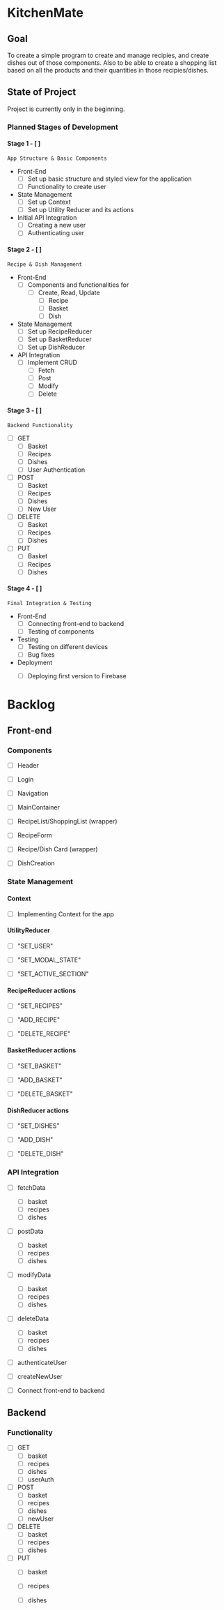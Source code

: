 # KitchenMate

## Goal
To create a simple program to create and manage recipies, and create dishes out of those components. Also to be able to create a shopping list based on all the products and their quantities in those recipies/dishes.

## State of Project

Project is currently only in the beginning.

### Planned Stages of Development

#### Stage 1 - [ ]
    App Structure & Basic Components

- Front-End
    - [ ] Set up basic structure and styled view for the application
    - [ ] Functionality to create user
- State Management
    - [ ] Set up Context 
    - [ ] Set up Utility Reducer and its actions
- Initial API Integration
    - [ ] Creating a new user
    - [ ] Authenticating user

#### Stage 2 - [ ]
    Recipe & Dish Management

- Front-End
    - [ ] Components and functionalities for
       - [ ] Create, Read, Update
            - [ ] Recipe
            - [ ] Basket
            - [ ] Dish
- State Management
    - [ ] Set up RecipeReducer
    - [ ] Set up BasketReducer
    - [ ] Set up DishReducer
- API Integration
    - [ ] Implement CRUD
        - [ ] Fetch
        - [ ] Post
        - [ ] Modify
        - [ ] Delete

#### Stage 3 - [ ]
    Backend Functionality
- [ ] GET
    - [ ] Basket
    - [ ] Recipes
    - [ ] Dishes
    - [ ] User Authentication
- [ ] POST
    - [ ] Basket
    - [ ] Recipes
    - [ ] Dishes
    - [ ] New User
- [ ] DELETE
    - [ ] Basket
    - [ ] Recipes
    - [ ] Dishes
- [ ] PUT
    - [ ] Basket
    - [ ] Recipes
    - [ ] Dishes

#### Stage 4 - [ ]
    Final Integration & Testing
- Front-End
    - [ ] Connecting front-end to backend
    - [ ] Testing of components
- Testing
    - [ ] Testing on different devices
    - [ ] Bug fixes

- Deployment
    - [ ] Deploying first version to Firebase


# Backlog
## Front-end

### Components

- [ ] Header

- [ ] Login

- [ ] Navigation

- [ ] MainContainer

- [ ] RecipeList/ShoppingList (wrapper)

- [ ] RecipeForm

- [ ] Recipe/Dish Card (wrapper)

- [ ] DishCreation

### State Management

#### Context

- [ ] Implementing Context for the app

#### UtilityReducer

- [ ] "SET_USER"

- [ ] "SET_MODAL_STATE"

- [ ] "SET_ACTIVE_SECTION"

#### RecipeReducer actions

- [ ] "SET_RECIPES"

- [ ] "ADD_RECIPE"

- [ ] "DELETE_RECIPE"

#### BasketReducer actions

- [ ] "SET_BASKET"

- [ ] "ADD_BASKET"

- [ ] "DELETE_BASKET"

#### DishReducer actions

- [ ] "SET_DISHES"

- [ ] "ADD_DISH"

- [ ] "DELETE_DISH"


### API Integration

- [ ] fetchData
    - [ ] basket
    - [ ] recipes
    - [ ] dishes
- [ ] postData
    - [ ] basket
    - [ ] recipes
    - [ ] dishes
- [ ] modifyData
    - [ ] basket
    - [ ] recipes
    - [ ] dishes
- [ ] deleteData
    - [ ] basket
    - [ ] recipes
    - [ ] dishes

- [ ] authenticateUser
- [ ] createNewUser

- [ ] Connect front-end to backend

## Backend

### Functionality

- [ ] GET
    - [ ] basket
    - [ ] recipes
    - [ ] dishes
    - [ ] userAuth
- [ ] POST
    - [ ] basket
    - [ ] recipes
    - [ ] dishes
    - [ ] newUser
- [ ] DELETE
    - [ ] basket
    - [ ] recipes
    - [ ] dishes
- [ ] PUT
    - [ ] basket
    - [ ] recipes
    - [ ] dishes

